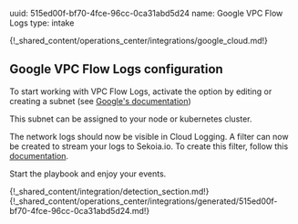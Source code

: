 uuid: 515ed00f-bf70-4fce-96cc-0ca31abd5d24
name: Google VPC Flow Logs
type: intake

{!_shared_content/operations_center/integrations/google_cloud.md!}



## Google VPC Flow Logs configuration

To start working with VPC Flow Logs, activate the option by editing or creating a subnet (see [Google's documentation](https://cloud.google.com/vpc/docs/using-flow-logs#enable-logging-new))

This subnet can be assigned to your node or kubernetes cluster.

The network logs should now be visible in Cloud Logging. A filter can now be created to stream your logs to Sekoia.io. To create this filter, follow this [documentation](https://cloud.google.com/vpc/docs/using-flow-logs#access-logs).

Start the playbook and enjoy your events.

{!_shared_content/integration/detection_section.md!}
{!_shared_content/operations_center/integrations/generated/515ed00f-bf70-4fce-96cc-0ca31abd5d24.md!}

